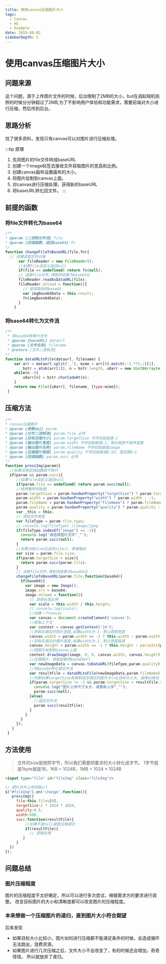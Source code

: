 ```yaml
---
title: 使用canvas压缩图片大小
tags:
  - Canvas
  - H5
  - Example
date: 2019-08-02
sidebarDepth: 5
---
```

# 使用canvas压缩图片大小
## 问题来源
这个问题，源于上传图片文件的时候，后台限制了2MB的大小，but在调起相机拍照的时候分分钟超过了2MB,为了不影响用户体验和功能需求，需要前端对大小进行压缩，然后传到后台。

## 思路分析
找了很多资料，发现只有canvas可以对图片进行压缩处理。

:::tip 原理
1. 先将图片的file文件转成baseURL
2. 创建一个image标签去接收文件获取图片的宽高和比例。
3. 创建canvas画布设置画布的大小。
4. 将图片绘制到canvas上面。
5. 对canvas进行压缩处理，获得新的baseURL
6. 将baseURL转化回文件。
:::

## 前提的函数
### 将file文件转化为base64
```js
/**
* @param {二进制文件流} file
* @param {回调函数，返回base64} fn
*/
function changeFileToBaseURL(file,fn){
  // 创建读取文件对象
      var fileReader = new FileReader();
      //如果file没定义返回null
      if(file == undefined) return fn(null);
      // 读取file文件,得到的结果为base64位
      fileReader.readAsDataURL(file);
      fileReader.onload = function(){
        // 把读取到的base64
        var imgBase64Data = this.result;
        fn(imgBase64Data);
      }
    }
```
### 将base64转化为文件流
```js
/**
 * 将base64转换为文件
 * @param {baseURL} dataurl
 * @param {文件名称} filename
 * @return {文件二进制流}
*/
function dataURLtoFile(dataurl, filename) {
    var arr = dataurl.split(','), mime = arr[0].match(/:(.*?);/)[1],
        bstr = atob(arr[1]), n = bstr.length, u8arr = new Uint8Array(n);
    while(n--){
        u8arr[n] = bstr.charCodeAt(n);
    }
    return new File([u8arr], filename, {type:mime});
 }
```

## 压缩方法
```js
/**
* canvas压缩图片
* @param {参数obj} param
* @param {文件二进制流} param.file 必传
* @param {目标压缩大小} param.targetSize 不传初始赋值-1
* @param {输出图片宽度} param.width 不传初始赋值-1，等比缩放不用传高度
* @param {输出图片名称} param.fileName 不传初始赋值image
* @param {压缩图片程度} param.quality 不传初始赋值0.92。值范围0~1
* @param {回调函数} param.succ 必传
*/
function pressImg(param){
  //如果没有回调函数就不执行
  if(param && param.succ){
     //如果file没定义返回null
     if(param.file == undefined) return param.succ(null);
     //给参数附初始值
     param.targetSize = param.hasOwnProperty("targetSize") ? param.targetSize : -1;
     param.width = param.hasOwnProperty("width") ? param.width : -1;
     param.fileName = param.hasOwnProperty("fileName") ? param.fileName: "image";
     param.quality = param.hasOwnProperty("quality") ? param.quality : 0.92;
     var _this = this;
     // 得到文件类型
     var fileType = param.file.type;
     // console.log(fileType) //image/jpeg
     if(fileType.indexOf("image") == -1){
       console.log('请选择图片文件^_^');
       return param.succ(null);
     }
     //如果当前size比目标size小，直接输出
     var size = param.file.size;
     if(param.targetSize > size){
       return param.succ(param.file);
     }
     // 读取file文件,得到的结果为base64位
     changeFileToBaseURL(param.file,function(base64){
       if(base64){
         var image = new Image();
         image.src = base64;
         image.onload = function(){
           // 获得长宽比例
           var scale = this.width / this.height;
           // console.log(scale);
           //创建一个canvas
           var canvas = document.createElement('canvas');
           //获取上下文
           var context = canvas.getContext('2d');
           //获取压缩后的图片宽度,如果width为-1，默认原图宽度
           canvas.width = param.width == -1 ? this.width : param.width;
           //获取压缩后的图片高度,如果width为-1，默认原图高度
           canvas.height = param.width == -1 ? this.height : parseInt(param.width / scale);
           //把图片绘制到canvas上面
           context.drawImage(image, 0, 0, canvas.width, canvas.height);
           //压缩图片，获取到新的base64Url
           var newImageData = canvas.toDataURL(fileType,param.quality);
           //将base64转化成文件流
           var resultFile = dataURLtoFile(newImageData,param.fileName);
           //判断如果targetSize有限制且压缩后的图片大小比目标大小大，就弹出错误
           if(param.targetSize != -1 && param.targetSize < resultFile.size){
             console.log("图片上传尺寸太大，请重新上传^_^");
             param.succ(null);
           }else{
             //返回文件流
             param.succ(resultFile);
           }
         }
       }
     });
   }
 }
```

## 方法使用
>文件的size是按照字节，所以我们需要把要求的大小转化成字节。
1字节就是1byte就是1B，1KB = 1024B，1MB = 1024 * 1024B
```html
<input type="file" id="fileImg" class="fileImg"/>
```
```js
// 图片文件上传获取url
$("#fileImg").on('change',function(){
   pressImg({
     file:this.files[0],
     targetSize:2 * 1024 * 1024,
     quality:0.5,
     width:600,
     succ:function(resultFile){
         //如果不是null就是压缩成功
         if(resultFile){
           // 逻辑处理
        }
     }
  })
});
```

## 问题总结
### 图片压缩程度
图片的压缩程度不太好确定，所以可以进行多次尝试，根据需求方的要求进行调整。
改变目标图片的大小和清晰度都可以改变图片的压缩程度。
### 本来想做一个压缩图片的递归，直到图片大小符合期望
后来发现
- 如果目标大小比较小，图片如何进行压缩都不能满足条件的时候，会造成循环无法跳出，浪费资源。
- 如果图片进行几次压缩之后，文件大小不会改变了，有的时候还会增加，奇奇怪怪。
所以就放弃了递归。

